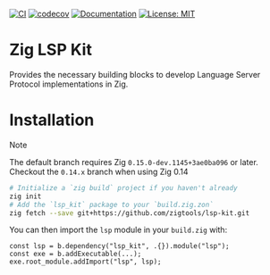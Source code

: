 [![CI](https://github.com/zigtools/lsp-kit/actions/workflows/main.yml/badge.svg)](https://github.com/zigtools/lsp-kit/actions)
[![codecov](https://codecov.io/gh/zigtools/lsp-kit/graph/badge.svg?token=C3HCN59E4C)](https://codecov.io/gh/zigtools/lsp-kit)
[![Documentation](https://badgen.net/badge/icon/Docs?icon=wiki&label)](https://zigtools.github.io/lsp-kit)
[![License: MIT](https://img.shields.io/badge/License-MIT-yellow.svg)](https://opensource.org/licenses/MIT)

# Zig LSP Kit

Provides the necessary building blocks to develop Language Server Protocol implementations in Zig.

# Installation

> [!NOTE]
> The default branch requires Zig `0.15.0-dev.1145+3ae0ba096` or later. Checkout the `0.14.x` branch when using Zig 0.14

```bash
# Initialize a `zig build` project if you haven't already
zig init
# Add the `lsp_kit` package to your `build.zig.zon`
zig fetch --save git+https://github.com/zigtools/lsp-kit.git
```

You can then import the `lsp` module in your `build.zig` with:

```zig
const lsp = b.dependency("lsp_kit", .{}).module("lsp");
const exe = b.addExecutable(...);
exe.root_module.addImport("lsp", lsp);
```
